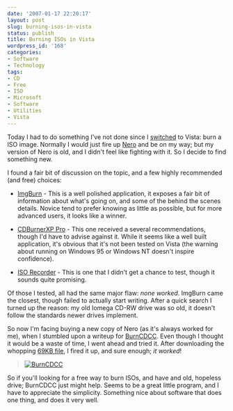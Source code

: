 ```yaml
---
date: '2007-01-17 22:20:17'
layout: post
slug: burning-isos-in-vista
status: publish
title: Burning ISOs in Vista
wordpress_id: '168'
categories:
- Software
- Technology
tags:
- CD
- Free
- ISO
- Microsoft
- Software
- Utilities
- Vista
---
```


Today I had to do something I've not done since I [switched](http://adamcaudill.com/2006/11/18/installing-vista/) to Vista: burn a ISO image. Normally I would just fire up [Nero](http://www.nero.com/enu/index.html) and be on my way; but my version of Nero is old, and I didn't feel like fighting with it. So I decide to find something new.

I found a fair bit of discussion on the topic, and a few highly recommended (and free) choices:



	
  * [ImgBurn](http://www.imgburn.com/) - This is a well polished application, it exposes a fair bit of information about what's going on, and some of the behind the scenes details. Novice tend to prefer knowing as little as possible, but for more advanced users, it looks like a winner.

	
  * [CDBurnerXP Pro](http://www.cdburnerxp.se/) - This one received a several recommendations, though I'd have to advise against it. While it seems like a well built application, it's obvious that it's not been tested on Vista (the warning about running on Windows 95 or Windows NT doesn't inspire confidence).

	
  * [ISO Recorder](http://isorecorder.alexfeinman.com/isorecorder.htm) - This is one that I didn't get a chance to test, though it sounds quite promising.


Of those I tested, all had the same major flaw: _none worked_. ImgBurn came the closest, though failed to actually start writing. After a quick search I turned up the reason: my old Iomega CD-RW drive was so old, it doesn't follow the standards newer drives implement.

So now I'm facing buying a new copy of Nero (as it's always worked for me), when I stumbled upon a writeup for [BurnCDCC](http://www.hanselman.com/blog/FreeISODiskImageBurningUtilityThatWorksOnVista.aspx).  Even though I thought it would be a waste of time, I went ahead and tried it. After downloading the whopping [69KB file](ftp://terabyteunlimited.com/burncdcc.zip), I fired it up, and sure enough; _it worked_!


> [![BurnCDCC](http://adamcaudill.com/files/2007/01/burncdcc.thumbnail.png)](http://adamcaudill.com/files/2007/01/burncdcc.png)


So if you'll looking for a free way to burn ISOs, and have and old, hopeless drive; BurnCDCC just might help. Seems to be a great little program, and I have to appreciate the simplicity. Something nice about software that does one thing, and does it very well.
